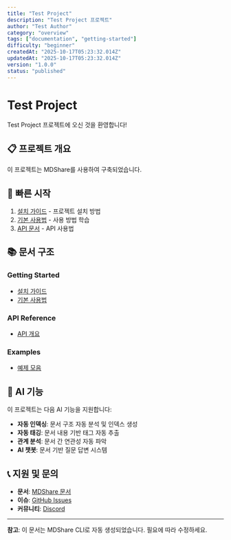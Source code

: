 ```yaml
---
title: "Test Project"
description: "Test Project 프로젝트"
author: "Test Author"
category: "overview"
tags: ["documentation", "getting-started"]
difficulty: "beginner"
createdAt: "2025-10-17T05:23:32.014Z"
updatedAt: "2025-10-17T05:23:32.014Z"
version: "1.0.0"
status: "published"
---
```


# Test Project

Test Project 프로젝트에 오신 것을 환영합니다!

## 📋 프로젝트 개요

이 프로젝트는 MDShare를 사용하여 구축되었습니다.

## 🚀 빠른 시작

1. [설치 가이드](docs/getting-started/installation.md) - 프로젝트 설치 방법
2. [기본 사용법](docs/getting-started/basic-usage.md) - 사용 방법 학습
3. [API 문서](docs/api/overview.md) - API 사용법

## 📚 문서 구조

### Getting Started
- [설치 가이드](docs/getting-started/installation.md)
- [기본 사용법](docs/getting-started/basic-usage.md)

### API Reference
- [API 개요](docs/api/overview.md)

### Examples
- [예제 모음](docs/examples/)

## 🤖 AI 기능

이 프로젝트는 다음 AI 기능을 지원합니다:

- **자동 인덱싱**: 문서 구조 자동 분석 및 인덱스 생성
- **자동 태깅**: 문서 내용 기반 태그 자동 추출
- **관계 분석**: 문서 간 연관성 자동 파악
- **AI 챗봇**: 문서 기반 질문 답변 시스템

## 📞 지원 및 문의

- **문서**: [MDShare 문서](https://docs.mdshare.app)
- **이슈**: [GitHub Issues](https://github.com/mdshare/mdshare/issues)
- **커뮤니티**: [Discord](https://discord.gg/mdshare)

---

**참고**: 이 문서는 MDShare CLI로 자동 생성되었습니다. 필요에 따라 수정하세요.
